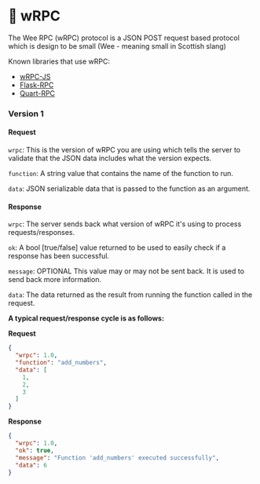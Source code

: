 # 📡 wRPC

The Wee RPC (wRPC) protocol is a JSON POST request based protocol which is design to be small (Wee - meaning small in Scottish slang)

Known libraries that use wRPC:

- [wRPC-JS](https://github.com/CheeseCake87/wrpc-js)
- [Flask-RPC](https://github.com/CheeseCake87/flask-rpc)
- [Quart-RPC](https://github.com/CheeseCake87/quart-rpc)

### Version 1

#### Request

`wrpc`: This is the version of wRPC you are using which tells the server to validate that the JSON data includes what the version expects.

`function`: A string value that contains the name of the function to run.

`data`: JSON serializable data that is passed to the function as an argument.

#### Response

`wrpc`: The server sends back what version of wRPC it's using to process requests/responses.

`ok`: A bool [true/false] value returned to be used to easily check if a response has been successful.

`message`: OPTIONAL This value may or may not be sent back. It is used to send back more information.

`data`: The data returned as the result from running the function called in the request.

**A typical request/response cycle is as follows:**

**Request**

```json
{
  "wrpc": 1.0,
  "function": "add_numbers",
  "data": [
    1,
    2,
    3
  ]
}
```

**Response**

```json
{
  "wrpc": 1.0,
  "ok": true,
  "message": "Function 'add_numbers' executed successfully",
  "data": 6
}
```
